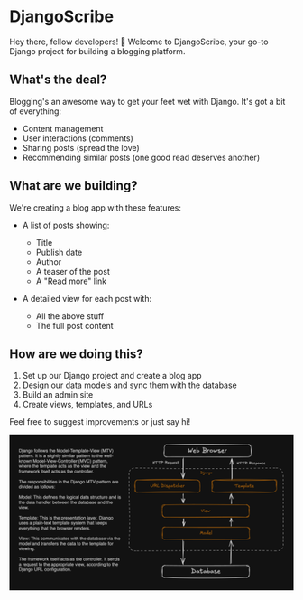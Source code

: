 # DjangoScribe

Hey there, fellow developers! 👋 Welcome to DjangoScribe, your go-to Django project for building a blogging platform.

## What's the deal?

Blogging's an awesome way to get your feet wet with Django. It's got a bit of everything:

- Content management
- User interactions (comments)
- Sharing posts (spread the love)
- Recommending similar posts (one good read deserves another)

## What are we building?

We're creating a blog app with these features:

- A list of posts showing:
  - Title
  - Publish date
  - Author
  - A teaser of the post
  - A "Read more" link

- A detailed view for each post with:
  - All the above stuff
  - The full post content

## How are we doing this?

1. Set up our Django project and create a blog app
2. Design our data models and sync them with the database
3. Build an admin site
4. Create views, templates, and URLs

Feel free to suggest improvements or just say hi!

![Django Architecture](images/DjangoArchitecture.png)
